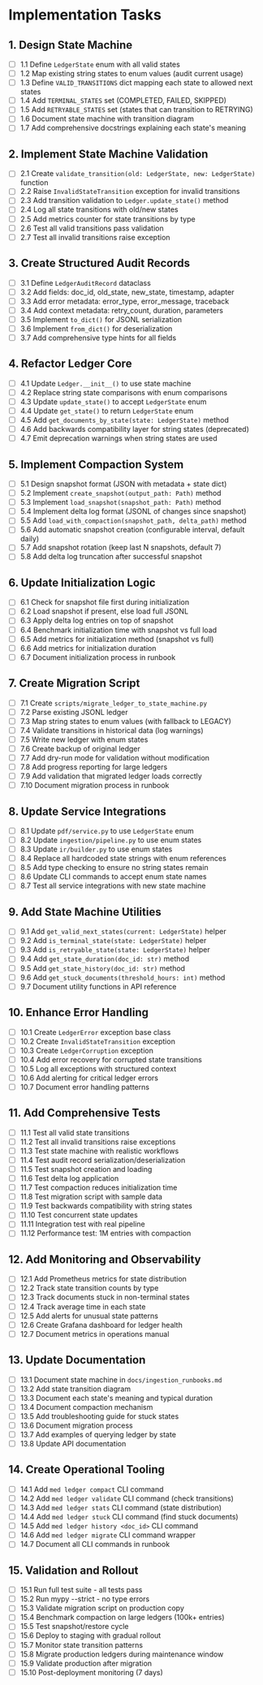 # Implementation Tasks

## 1. Design State Machine

- [ ] 1.1 Define `LedgerState` enum with all valid states
- [ ] 1.2 Map existing string states to enum values (audit current usage)
- [ ] 1.3 Define `VALID_TRANSITIONS` dict mapping each state to allowed next states
- [ ] 1.4 Add `TERMINAL_STATES` set (COMPLETED, FAILED, SKIPPED)
- [ ] 1.5 Add `RETRYABLE_STATES` set (states that can transition to RETRYING)
- [ ] 1.6 Document state machine with transition diagram
- [ ] 1.7 Add comprehensive docstrings explaining each state's meaning

## 2. Implement State Machine Validation

- [ ] 2.1 Create `validate_transition(old: LedgerState, new: LedgerState)` function
- [ ] 2.2 Raise `InvalidStateTransition` exception for invalid transitions
- [ ] 2.3 Add transition validation to `Ledger.update_state()` method
- [ ] 2.4 Log all state transitions with old/new states
- [ ] 2.5 Add metrics counter for state transitions by type
- [ ] 2.6 Test all valid transitions pass validation
- [ ] 2.7 Test all invalid transitions raise exception

## 3. Create Structured Audit Records

- [ ] 3.1 Define `LedgerAuditRecord` dataclass
- [ ] 3.2 Add fields: doc_id, old_state, new_state, timestamp, adapter
- [ ] 3.3 Add error metadata: error_type, error_message, traceback
- [ ] 3.4 Add context metadata: retry_count, duration, parameters
- [ ] 3.5 Implement `to_dict()` for JSONL serialization
- [ ] 3.6 Implement `from_dict()` for deserialization
- [ ] 3.7 Add comprehensive type hints for all fields

## 4. Refactor Ledger Core

- [ ] 4.1 Update `Ledger.__init__()` to use state machine
- [ ] 4.2 Replace string state comparisons with enum comparisons
- [ ] 4.3 Update `update_state()` to accept `LedgerState` enum
- [ ] 4.4 Update `get_state()` to return `LedgerState` enum
- [ ] 4.5 Add `get_documents_by_state(state: LedgerState)` method
- [ ] 4.6 Add backwards compatibility layer for string states (deprecated)
- [ ] 4.7 Emit deprecation warnings when string states are used

## 5. Implement Compaction System

- [ ] 5.1 Design snapshot format (JSON with metadata + state dict)
- [ ] 5.2 Implement `create_snapshot(output_path: Path)` method
- [ ] 5.3 Implement `load_snapshot(snapshot_path: Path)` method
- [ ] 5.4 Implement delta log format (JSONL of changes since snapshot)
- [ ] 5.5 Add `load_with_compaction(snapshot_path, delta_path)` method
- [ ] 5.6 Add automatic snapshot creation (configurable interval, default daily)
- [ ] 5.7 Add snapshot rotation (keep last N snapshots, default 7)
- [ ] 5.8 Add delta log truncation after successful snapshot

## 6. Update Initialization Logic

- [ ] 6.1 Check for snapshot file first during initialization
- [ ] 6.2 Load snapshot if present, else load full JSONL
- [ ] 6.3 Apply delta log entries on top of snapshot
- [ ] 6.4 Benchmark initialization time with snapshot vs full load
- [ ] 6.5 Add metrics for initialization method (snapshot vs full)
- [ ] 6.6 Add metrics for initialization duration
- [ ] 6.7 Document initialization process in runbook

## 7. Create Migration Script

- [ ] 7.1 Create `scripts/migrate_ledger_to_state_machine.py`
- [ ] 7.2 Parse existing JSONL ledger
- [ ] 7.3 Map string states to enum values (with fallback to LEGACY)
- [ ] 7.4 Validate transitions in historical data (log warnings)
- [ ] 7.5 Write new ledger with enum states
- [ ] 7.6 Create backup of original ledger
- [ ] 7.7 Add dry-run mode for validation without modification
- [ ] 7.8 Add progress reporting for large ledgers
- [ ] 7.9 Add validation that migrated ledger loads correctly
- [ ] 7.10 Document migration process in runbook

## 8. Update Service Integrations

- [ ] 8.1 Update `pdf/service.py` to use `LedgerState` enum
- [ ] 8.2 Update `ingestion/pipeline.py` to use enum states
- [ ] 8.3 Update `ir/builder.py` to use enum states
- [ ] 8.4 Replace all hardcoded state strings with enum references
- [ ] 8.5 Add type checking to ensure no string states remain
- [ ] 8.6 Update CLI commands to accept enum state names
- [ ] 8.7 Test all service integrations with new state machine

## 9. Add State Machine Utilities

- [ ] 9.1 Add `get_valid_next_states(current: LedgerState)` helper
- [ ] 9.2 Add `is_terminal_state(state: LedgerState)` helper
- [ ] 9.3 Add `is_retryable_state(state: LedgerState)` helper
- [ ] 9.4 Add `get_state_duration(doc_id: str)` method
- [ ] 9.5 Add `get_state_history(doc_id: str)` method
- [ ] 9.6 Add `get_stuck_documents(threshold_hours: int)` method
- [ ] 9.7 Document utility functions in API reference

## 10. Enhance Error Handling

- [ ] 10.1 Create `LedgerError` exception base class
- [ ] 10.2 Create `InvalidStateTransition` exception
- [ ] 10.3 Create `LedgerCorruption` exception
- [ ] 10.4 Add error recovery for corrupted state transitions
- [ ] 10.5 Log all exceptions with structured context
- [ ] 10.6 Add alerting for critical ledger errors
- [ ] 10.7 Document error handling patterns

## 11. Add Comprehensive Tests

- [ ] 11.1 Test all valid state transitions
- [ ] 11.2 Test all invalid transitions raise exceptions
- [ ] 11.3 Test state machine with realistic workflows
- [ ] 11.4 Test audit record serialization/deserialization
- [ ] 11.5 Test snapshot creation and loading
- [ ] 11.6 Test delta log application
- [ ] 11.7 Test compaction reduces initialization time
- [ ] 11.8 Test migration script with sample data
- [ ] 11.9 Test backwards compatibility with string states
- [ ] 11.10 Test concurrent state updates
- [ ] 11.11 Integration test with real pipeline
- [ ] 11.12 Performance test: 1M entries with compaction

## 12. Add Monitoring and Observability

- [ ] 12.1 Add Prometheus metrics for state distribution
- [ ] 12.2 Track state transition counts by type
- [ ] 12.3 Track documents stuck in non-terminal states
- [ ] 12.4 Track average time in each state
- [ ] 12.5 Add alerts for unusual state patterns
- [ ] 12.6 Create Grafana dashboard for ledger health
- [ ] 12.7 Document metrics in operations manual

## 13. Update Documentation

- [ ] 13.1 Document state machine in `docs/ingestion_runbooks.md`
- [ ] 13.2 Add state transition diagram
- [ ] 13.3 Document each state's meaning and typical duration
- [ ] 13.4 Document compaction mechanism
- [ ] 13.5 Add troubleshooting guide for stuck states
- [ ] 13.6 Document migration process
- [ ] 13.7 Add examples of querying ledger by state
- [ ] 13.8 Update API documentation

## 14. Create Operational Tooling

- [ ] 14.1 Add `med ledger compact` CLI command
- [ ] 14.2 Add `med ledger validate` CLI command (check transitions)
- [ ] 14.3 Add `med ledger stats` CLI command (state distribution)
- [ ] 14.4 Add `med ledger stuck` CLI command (find stuck documents)
- [ ] 14.5 Add `med ledger history <doc_id>` CLI command
- [ ] 14.6 Add `med ledger migrate` CLI command wrapper
- [ ] 14.7 Document all CLI commands in runbook

## 15. Validation and Rollout

- [ ] 15.1 Run full test suite - all tests pass
- [ ] 15.2 Run mypy --strict - no type errors
- [ ] 15.3 Validate migration script on production copy
- [ ] 15.4 Benchmark compaction on large ledgers (100k+ entries)
- [ ] 15.5 Test snapshot/restore cycle
- [ ] 15.6 Deploy to staging with gradual rollout
- [ ] 15.7 Monitor state transition patterns
- [ ] 15.8 Migrate production ledgers during maintenance window
- [ ] 15.9 Validate production after migration
- [ ] 15.10 Post-deployment monitoring (7 days)
